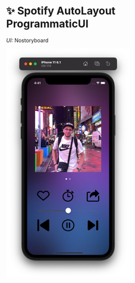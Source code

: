 # :sparkles: Spotify AutoLayout ProgrammaticUI

*UI:* Nostoryboard 

<p float="left">
<img width="333" src="./screenshots/ss1.png">
</p>



